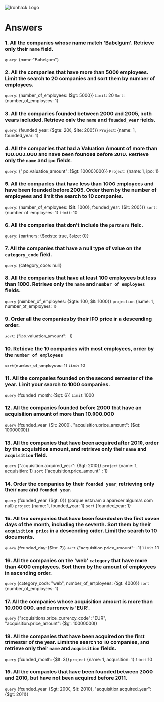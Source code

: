 ![Ironhack Logo](https://i.imgur.com/1QgrNNw.png)

# Answers

### 1. All the companies whose name match 'Babelgum'. Retrieve only their `name` field.

`query`: {name:"Babelgum"}

### 2. All the companies that have more than 5000 employees. Limit the search to 20 companies and sort them by **number of employees**.

`query`: {number_of_employees: {$gt: 5000}}
`Limit`: 20
`Sort`: {number_of_employees: 1}

### 3. All the companies founded between 2000 and 2005, both years included. Retrieve only the `name` and `founded_year` fields.

`query`: {founded_year: {$gte: 200, $lte: 2005}}
`Project`: {name: 1, founded_year: 1}

### 4. All the companies that had a Valuation Amount of more than 100.000.000 and have been founded before 2010. Retrieve only the `name` and `ipo` fields.

`query`: {"ipo.valuation_amount": {$gt: 100000000}}
`Project`: {name: 1, ipo: 1}

### 5. All the companies that have less than 1000 employees and have been founded before 2005. Order them by the number of employees and limit the search to 10 companies.

`query`: {number_of_employees: {$lt: 1000}, founded_year: {$lt: 2005}}
`sort`: {number_of_employees: 1}
`Limit`: 10

### 6. All the companies that don't include the `partners` field.

`query`: {partners: {$exists: true, $size: 0}}

### 7. All the companies that have a null type of value on the `category_code` field.

`query`: {category_code: null}

### 8. All the companies that have at least 100 employees but less than 1000. Retrieve only the `name` and `number of employees` fields.

`query` {number_of_employees: {$gte: 100, $lt: 1000}}
`projection` {name: 1, number_of_employees: 1}

### 9. Order all the companies by their IPO price in a descending order.

`sort`: {"ipo.valuation_amount": -1}

### 10. Retrieve the 10 companies with most employees, order by the `number of employees`

`sort`{number_of_employees: 1}
`Limit` 10

### 11. All the companies founded on the second semester of the year. Limit your search to 1000 companies.

`query` {founded_month: {$gt: 6}}
`Limit` 1000

### 12. All the companies founded before 2000 that have an acquisition amount of more than 10.000.000

`query` {founded_year: {$lt: 2000}, "acquisition.price_amount": {$gt: 10000000}}

### 13. All the companies that have been acquired after 2010, order by the acquisition amount, and retrieve only their `name` and `acquisition` field.

`query` {"acquisition.acquired_year": {$gt: 2010}}
`project` {name: 1, acquisition: 1}
`sort` {"acquisition.price_amount" : 1}

### 14. Order the companies by their `founded year`, retrieving only their `name` and `founded year`.

`query` {founded_year: {$gt: 0}} (porque estavam a aparecer algumas com null)
`project` {name: 1, founded_year: 1}
`sort` {founded_year: 1}

### 15. All the companies that have been founded on the first seven days of the month, including the seventh. Sort them by their `acquisition price` in a descending order. Limit the search to 10 documents.

`query` {founded_day: {$lte: 7}}
`sort` {"acquisition.price_amount": -1}
`limit` 10

### 16. All the companies on the 'web' `category` that have more than 4000 employees. Sort them by the amount of employees in ascending order.

`query` {category_code: "web", number_of_employees: {$gt: 4000}}
`sort` {number_of_employees: 1}

### 17. All the companies whose acquisition amount is more than 10.000.000, and currency is 'EUR'.

`query` {"acquisitions.price_currency_code": "EUR", "acquisition.price_amount": {$gt: 10000000}}

### 18. All the companies that have been acquired on the first trimester of the year. Limit the search to 10 companies, and retrieve only their `name` and `acquisition` fields.

`query` {founded_month: {$lt: 3}}
`project` {name: 1, acquisition: 1}
`limit` 10

### 19. All the companies that have been founded between 2000 and 2010, but have not been acquired before 2011.

`query` {founded_year: {$gt: 2000, $lt: 2010}, "acquisition.acquired_year": {$gt: 2011}}
